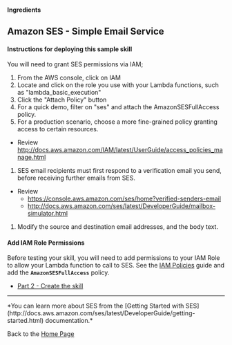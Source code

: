 #### Ingredients
## Amazon SES - Simple Email Service <a id="title"></a>


#### Instructions for deploying this sample skill

You will need to grant SES permissions via IAM;
1. From the AWS console, click on IAM
1. Locate and click on the role you use with your Lambda functions, such as "lambda_basic_execution"
1. Click the "Attach Policy" button
1. For a quick demo, filter on "ses" and attach the AmazonSESFullAccess policy.
1. For a production scenario, choose a more fine-grained policy granting access to certain resources.
 *    Review http://docs.aws.amazon.com/IAM/latest/UserGuide/access_policies_manage.html
1. SES email recipients must first respond to a verification email you send, before receiving further emails from SES.
  * Review
    * https://console.aws.amazon.com/ses/home?verified-senders-email
    * http://docs.aws.amazon.com/ses/latest/DeveloperGuide/mailbox-simulator.html
1. Modify the source and destination email addresses, and the body text.



#### Add IAM Role Permissions
Before testing your skill, you will need to add permissions to your IAM Role to allow your Lambda function to call to SES.  See the [IAM Policies](../IAM_POLICIES.md) guide and add the  **```AmazonSESFullAccess```** policy.


 * [Part 2 - Create the skill](./PAGE2.md#title)


<hr />
 *You can learn more about SES from the [Getting Started with SES](http://docs.aws.amazon.com/ses/latest/DeveloperGuide/getting-started.html) documentation.*

Back to the [Home Page](../../README.md#title)

